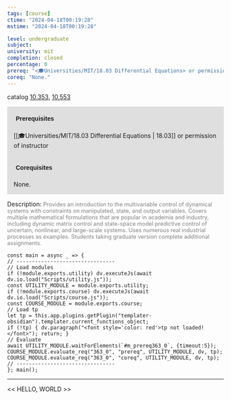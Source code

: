 ```yaml
---
tags: [course]
ctime: "2024-04-18T00:19:28"
mstime: "2024-04-18T00:19:28"

level: undergraduate
subject: 
university: mit
completion: closed
percentage: 0
prereq: "<🎓Universities/MIT/18.03 Differential Equations> or permission of instructor"
coreq: "None."
---
```


catalog [10.353](http://student.mit.edu/catalog/m10a.html#10.353), [10.553](http://student.mit.edu/catalog/m10a.html#10.553)

<span style="display: block; padding: 15px; background-color: rgb(100, 100, 100, 0.2);"><font id="m_prereq363_0" style="display: block; font-family: Arial, sans-serif; font-weight: bold; padding: 5px">Prerequisites</font><br><span id="prereq363_0">[[🎓Universities/MIT/18.03 Differential Equations | 18.03]] or permission of instructor</span></span>
<span style="display: block; padding: 15px; background-color: rgb(100, 100, 100, 0.2);"><font id="m_coreq363_0" style="display: block; font-family: Arial, sans-serif; font-weight: bold; padding: 5px">Corequisites</font><br><span id="coreq363_0">None.</span></span>

<font style="">Description:</font>
<font style="color: grey; font-size: 0.8rem;">Provides an introduction to the multivariable control of dynamical systems with constraints on manipulated, state, and output variables. Covers multiple mathematical formulations that are popular in academia and industry, including dynamic matrix control and state-space model predictive control of uncertain, nonlinear, and large-scale systems. Uses numerous real industrial processes as examples. Students taking graduate version complete additional assignments.</font>

```dataviewjs
const main = async _ => {
// --------------------------------
// Load modules
if (!module.exports.utility) dv.executeJs(await dv.io.load("Scripts/utility.js"));
const UTILITY_MODULE = module.exports.utility;
if (!module.exports.course) dv.executeJs(await dv.io.load("Scripts/course.js"));
const COURSE_MODULE = module.exports.course;
// Load tp
let tp = this.app.plugins.getPlugin("templater-obsidian").templater.current_functions_object;
if (!tp) { dv.paragraph("<font style='color: red'>tp not loaded!</font>"); return; }
// Evaluate
await UTILITY_MODULE.waitForElements(`#m_prereq363_0`, {timeout:5});
COURSE_MODULE.evaluate_req("363_0", "prereq", UTILITY_MODULE, dv, tp);
COURSE_MODULE.evaluate_req("363_0", "coreq", UTILITY_MODULE, dv, tp);
// --------------------------------
}; main();
```

---

<< HELLO, WORLD >>
